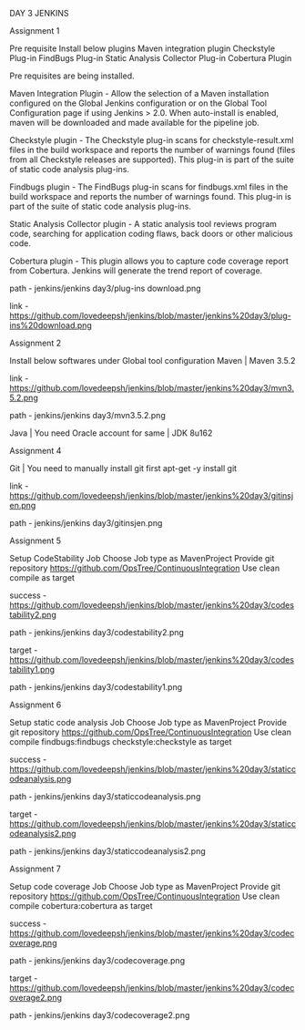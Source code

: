 DAY 3 JENKINS

Assignment 1

Pre requisite
Install below plugins 
Maven integration plugin 
Checkstyle Plug-in 
FindBugs Plug-in 
Static Analysis Collector Plug-in 
Cobertura Plugin

Pre requisites are being installed.

Maven Integration Plugin - Allow the selection of a Maven installation configured on the Global Jenkins configuration or on the Global Tool Configuration page if using Jenkins > 2.0. When auto-install is enabled, maven will be downloaded and made available for the pipeline job.

Checkstyle plugin - The Checkstyle plug-in scans for checkstyle-result.xml files in the build workspace and reports the number of warnings found (files from all Checkstyle releases are supported). This plug-in is part of the suite of static code analysis plug-ins.

Findbugs plugin - The FindBugs plug-in scans for findbugs.xml files in the build workspace and reports the number of warnings found. This plug-in is part of the suite of static code analysis plug-ins.

Static Analysis Collector plugin -  A static analysis tool reviews program code, searching for application coding flaws, back doors or other malicious code.

Cobertura plugin - This plugin allows you to capture code coverage report from Cobertura. Jenkins will generate the trend report of coverage.
 
path - jenkins/jenkins day3/plug-ins download.png 

link - https://github.com/lovedeepsh/jenkins/blob/master/jenkins%20day3/plug-ins%20download.png






Assignment 2

Install below softwares under Global tool configuration 
Maven | Maven 3.5.2

link -https://github.com/lovedeepsh/jenkins/blob/master/jenkins%20day3/mvn3.5.2.png

path -  jenkins/jenkins day3/mvn3.5.2.png 


Java | You need Oracle account for same | JDK 8u162




Assignment 4

Git | You need to manually install git first
apt-get -y install git

link - https://github.com/lovedeepsh/jenkins/blob/master/jenkins%20day3/gitinsjen.png

path - jenkins/jenkins day3/gitinsjen.png 




Assignment 5

Setup CodeStability Job
Choose Job type as MavenProject 
Provide git repository https://github.com/OpsTree/ContinuousIntegration 
Use clean compile as target
 
success - https://github.com/lovedeepsh/jenkins/blob/master/jenkins%20day3/codestability2.png

path -  jenkins/jenkins day3/codestability2.png 

target - https://github.com/lovedeepsh/jenkins/blob/master/jenkins%20day3/codestability1.png

path -  jenkins/jenkins day3/codestability1.png 





Assignment 6

Setup static code analysis Job
Choose Job type as MavenProject 
Provide git repository https://github.com/OpsTree/ContinuousIntegration 
Use clean compile findbugs:findbugs checkstyle:checkstyle as target 

success - https://github.com/lovedeepsh/jenkins/blob/master/jenkins%20day3/staticcodeanalysis.png

path -  jenkins/jenkins day3/staticcodeanalysis.png 

target - https://github.com/lovedeepsh/jenkins/blob/master/jenkins%20day3/staticcodeanalysis2.png

path -  jenkins/jenkins day3/staticcodeanalysis2.png





Assignment 7

Setup code coverage Job
Choose Job type as MavenProject 
Provide git repository https://github.com/OpsTree/ContinuousIntegration 
Use clean compile cobertura:cobertura as target 

success - https://github.com/lovedeepsh/jenkins/blob/master/jenkins%20day3/codecoverage.png

path -  jenkins/jenkins day3/codecoverage.png 

target - https://github.com/lovedeepsh/jenkins/blob/master/jenkins%20day3/codecoverage2.png

path -  jenkins/jenkins day3/codecoverage2.png 
